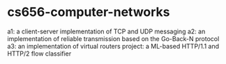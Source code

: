 # cs656-computer-networks

a1: a client-server implementation of TCP and UDP messaging
a2: an implementation of reliable transmission based on the Go-Back-N protocol
a3: an implementation of virtual routers
project: a ML-based HTTP/1.1 and HTTP/2 flow classifier
